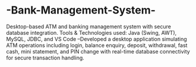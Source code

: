 # -Bank-Management-System-
Desktop-based ATM and banking management system with secure database integration.
Tools & Technologies used: Java (Swing, AWT), MySQL, JDBC, and VS Code
–Developed a desktop application simulating ATM operations including login, balance enquiry, deposit, withdrawal, fast cash, mini statement, and PIN change with real-time database connectivity for secure transaction handling.
